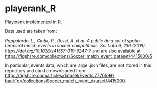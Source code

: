 # playerank_R
Playerank implemented in R.

Data used are taken from:

_Pappalardo, L., Cintia, P., Rossi, A. et al. A public data set of spatio-temporal match events in soccer competitions. Sci Data 6, 236 (2019). https://doi.org/10.1038/s41597-019-0247-7_ and are also available at: https://figshare.com/collections/Soccer_match_event_dataset/4415000/5

In particular, events data, which are large .json files, are not stored in this repository and can be downloaded from https://figshare.com/articles/dataset/Events/7770599?backTo=/collections/Soccer_match_event_dataset/4415000.

